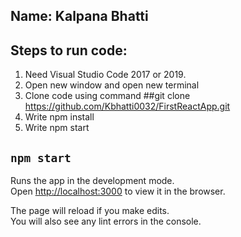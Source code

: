 ## Name: Kalpana Bhatti

## Steps to run code:
1. Need Visual Studio Code 2017 or 2019.
2. Open new window and open new terminal
3. Clone code using command ##git clone https://github.com/Kbhatti0032/FirstReactApp.git
4. Write npm install
5. Write npm start

## `npm start`

Runs the app in the development mode.<br />
Open [http://localhost:3000](http://localhost:3000) to view it in the browser.

The page will reload if you make edits.<br />
You will also see any lint errors in the console.
